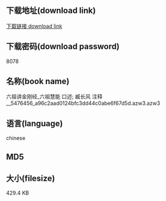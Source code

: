 ## 下载地址(download link)
[下载链接 download link](https://tutu365.netlify.app/?s=%E5%85%AD%E7%A5%96%E8%AE%B2%E9%87%91%E5%88%9A%E7%BB%8F_%E5%85%AD%E7%A5%96%E6%85%A7%E8%83%BD+%E5%8F%A3%E8%BF%B0%3B+%E8%87%A7%E9%95%BF%E9%A3%8E+%E6%B3%A8%E9%87%8A__5476456_a96c2aad0124bfc3dd44c0abe6f67d5d.azw3)

## 下载密码(download password)
8078

## 名称(book name)
六祖讲金刚经_六祖慧能 口述; 臧长风 注释__5476456_a96c2aad0124bfc3dd44c0abe6f67d5d.azw3.azw3

## 语言(language)
chinese

## MD5


## 大小(filesize)
429.4 KB
